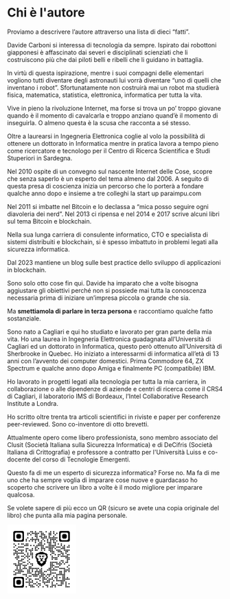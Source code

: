 <!---
status: ALMOST
inserire QR a pagina personale
-->

# Chi è l'autore

Proviamo a descrivere l’autore attraverso una lista di dieci “fatti”.

Davide Carboni si interessa di tecnologia da sempre. Ispirato dai robottoni giapponesi è affascinato dai severi e disciplinati scienziati che li costruiscono più che dai piloti belli e ribelli che li guidano in battaglia. 

In virtù di questa ispirazione, mentre i suoi compagni delle elementari vogliono tutti diventare degli astronauti lui vorrà diventare “uno di quelli che inventano i robot”. Sfortunatamente non costruirà mai un robot ma studierà fisica, matematica, statistica, elettronica, informatica per tutta la vita.

Vive in pieno la rivoluzione Internet, ma forse si trova un po’ troppo giovane quando è il momento di cavalcarla e troppo anziano quand’è il momento di inseguirla. O almeno questa è la scusa che racconta a sé stesso.

Oltre a laurearsi in Ingegneria Elettronica coglie al volo la possibilità di ottenere un dottorato in Informatica mentre in pratica lavora a tempo pieno come ricercatore e tecnologo per il Centro di Ricerca Scientifica e Studi Stuperiori in Sardegna.

Nel 2010 ospite di un convegno sul nascente Internet delle Cose, scopre che senza saperlo è un esperto del tema almeno dal 2006. A seguito di questa presa di coscienza inizia un percorso che lo porterà a fondare qualche anno dopo e insieme a tre colleghi la start up paraimpu.com

Nel 2011 si imbatte nel Bitcoin e lo declassa a “mica posso seguire ogni diavoleria dei nerd”. Nel 2013 ci ripensa e nel 2014 e 2017 scrive alcuni libri sul tema Bitcoin e blockchain. 

Nella sua lunga carriera di consulente informatico, CTO e specialista di sistemi distribuiti e blockchain, si è spesso imbattuto in problemi legati alla sicurezza informatica.

Dal 2023 mantiene un blog sulle best practice dello sviluppo di applicazioni in blockchain.

Sono solo otto cose fin qui. Davide ha imparato che a volte bisogna aggiustare gli obiettivi perché non si possiede mai tutta la conoscenza necessaria prima di iniziare un’impresa piccola o grande che sia.

Ma **smettiamola di parlare in terza persona** e raccontiamo qualche fatto sostanziale.

Sono nato a Cagliari e qui ho studiato e lavorato per gran parte della mia vita. Ho una laurea in Ingegneria Elettronica guadagnata all’Università di Cagliari ed un dottorato in Informatica, questo però ottenuto all’Università di Sherbrooke in Quebec. Ho iniziato a interessarmi di informatica all’età di 13 anni con l’avvento dei computer domestici. Prima Commodore 64, ZX Spectrum e qualche anno dopo Amiga e finalmente PC (compatibile) IBM. 

Ho lavorato in progetti legati alla tecnologia per tutta la mia carriera, in collaborazione o alle dipendenze di aziende e centri di ricerca come il CRS4 di Cagliari, il laboratorio IMS di Bordeaux, l’Intel Collaborative Research Institute a Londra.

Ho scritto oltre trenta tra articoli scientifici in riviste e paper per conferenze peer-reviewed. Sono co-inventore di otto brevetti.

Attualmente opero come libero professionista, sono membro associato del Clusit (Società Italiana sulla Sicurezza Informatica) e di DeCifris (Società Italiana di Crittografia) e professore a contratto per l'Università Luiss e co-docente del corso di Tecnologie Emergenti.

Questo fa di me un esperto di sicurezza informatica? Forse no. Ma fa di me uno che ha sempre voglia di imparare cose nuove e guardacaso ho scoperto che scrivere un libro a volte è il modo migliore per imparare qualcosa.

Se volete sapere di più ecco un QR (sicuro se avete una copia originale del libro) che punta alla mia pagina personale.


<img src="images/qrcode_digitaldavide.me.png" width=160px></img>

<!-- non rimuovere il commento newpage -->
<!-- \newpage -->
